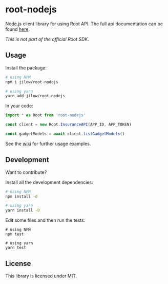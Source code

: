 # root-nodejs

Node.js client library for using Root API. The full api documentation can be found [here](https://app.root.co.za/docs/insurance/api).

*This is not part of the official Root SDK.*

## Usage

Install the package:
```bash
# using NPM
npm i jilow/root-nodejs

# using yarn
yarn add jilow/root-nodejs
```

In your code:
```javascript
import * as Root from 'root-nodejs'

const client = new Root.InsuranceAPI(APP_ID, APP_TOKEN)

const gadgetModels = await client.listGadgetModels()
```

See the [wiki](https://github.com/jilow/root-nodejs/wiki) for further usage examples.

## Development

Want to contribute?

Install all the development dependencies:
```bash
# using NPM
npm install -d

# using yarn
yarn install -D
``` 

Edit some files and then run the tests:
```
# using NPM
npm test

# using yarn
yarn test
```

## License

This library is licensed under MIT.